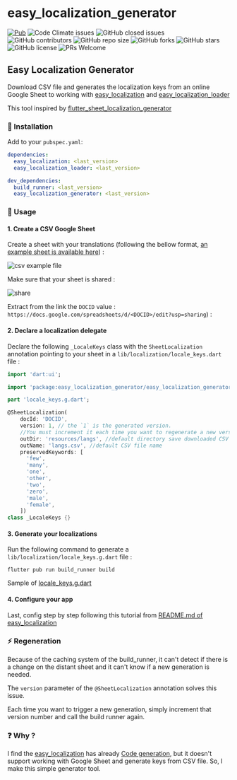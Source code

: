# easy_localization_generator

[![Pub](https://img.shields.io/pub/v/easy_localization_generator.svg)](https://pub.dev/packages/easy_localization_generator)
![Code Climate issues](https://img.shields.io/github/issues/rinlv/easy_localization_generator?style=flat-square)
![GitHub closed issues](https://img.shields.io/github/issues-closed/rinlv/easy_localization_generator?style=flat-square)
![GitHub contributors](https://img.shields.io/github/contributors/rinlv/easy_localization_generator?style=flat-square)
![GitHub repo size](https://img.shields.io/github/repo-size/rinlv/easy_localization_generator?style=flat-square)
![GitHub forks](https://img.shields.io/github/forks/rinlv/easy_localization_generator?style=flat-square)
![GitHub stars](https://img.shields.io/github/stars/rinlv/easy_localization_generator?style=flat-square)
![GitHub license](https://img.shields.io/github/license/rinlv/easy_localization_generator?style=flat-square)
![PRs Welcome](https://img.shields.io/badge/PRs-welcome-brightgreen.svg?style=flat-square)

## Easy Localization Generator

Download CSV file and generates the localization keys from an online Google Sheet to working with [easy_localization](https://pub.dev/packages/easy_localization) and [easy_localization_loader](https://pub.dev/packages/easy_localization_loader)

This tool inspired by [flutter_sheet_localization_generator](https://pub.dev/packages/flutter_sheet_localization_generator)

### 🔩 Installation

Add to your `pubspec.yaml`:

```yaml
dependencies:
  easy_localization: <last_version>
  easy_localization_loader: <last_version>

dev_dependencies:
  build_runner: <last_version>
  easy_localization_generator: <last_version>
```

### 🔌 Usage

#### 1. Create a CSV Google Sheet

Create a sheet with your translations (following the bellow format, [an example sheet is available here](https://docs.google.com/spreadsheets/d/1v2Y3e0Uvn0JTwHvsduNT70u7Fy9TG43DIcZYJxPu1ZA/edit?usp=sharing)) :

![csv example file](https://raw.githubusercontent.com/rinlv/easy_localization_generator/main/csv_example.png)

Make sure that your sheet is shared :

![share](https://raw.githubusercontent.com/rinlv/easy_localization_generator/main/share.png)

Extract from the link the `DOCID` value : `https://docs.google.com/spreadsheets/d/<DOCID>/edit?usp=sharing`) :

#### 2. Declare a localization delegate

Declare the following `_LocaleKeys` class with the `SheetLocalization` annotation pointing to your sheet in a `lib/localization/locale_keys.dart` file :

```dart
import 'dart:ui';

import 'package:easy_localization_generator/easy_localization_generator.dart';

part 'locale_keys.g.dart';

@SheetLocalization(
    docId: 'DOCID',
    version: 1, // the `1` is the generated version.
    //You must increment it each time you want to regenerate a new version of the labels.
    outDir: 'resources/langs', //default directory save downloaded CSV file
    outName: 'langs.csv', //default CSV file name
    preservedKeywords: [
      'few',
      'many',
      'one',
      'other',
      'two',
      'zero',
      'male',
      'female',
    ])
class _LocaleKeys {}
```

#### 3. Generate your localizations

Run the following command to generate a `lib/localization/locale_keys.g.dart` file :

```
flutter pub run build_runner build
```

Sample of [locale_keys.g.dart](https://github.com/rinlv/easy_localization_generator/blob/main/example/lib/localization/locale_keys.g.dart)

#### 4. Configure your app
Last, config step by step following this tutorial from [README.md of easy_localization ](https://github.com/aissat/easy_localization/blob/develop/README.md)

### ⚡ Regeneration

Because of the caching system of the build_runner, it can't detect if there is a change on the distant sheet and it can't know if a new generation is needed.

The `version` parameter of the `@SheetLocalization` annotation solves this issue.

Each time you want to trigger a new generation, simply increment that version number and call the build runner again.

### ❓️ Why ?

I find the [easy_localization](https://pub.dev/packages/easy_localization) has already [Code generation](https://github.com/aissat/easy_localization/blob/develop/README.md#-code-generation), but it doesn't support working with Google Sheet and generate keys from CSV file. So, I make this simple generator tool.
